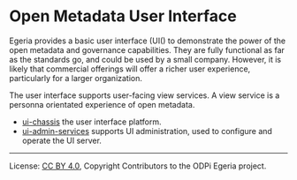 <!-- SPDX-License-Identifier: CC-BY-4.0 -->
<!-- Copyright Contributors to the ODPi Egeria project. -->
 
# Open Metadata User Interface

Egeria provides a basic user interface (UI() to demonstrate the power of the open
metadata and governance capabilities.  They are fully functional as
far as the standards go, and could be used by a small company.  However,
it is likely that commercial offerings will offer a richer user experience,
particularly for a larger organization.

The user interface supports user-facing view services. A view service is a personna orientated
experience of open metadata.


* [ui-chassis](ui-chassis) the user interface platform.
* [ui-admin-services](ui-admin-services) supports UI administration, used to configure and operate the UI server.

----
License: [CC BY 4.0](https://creativecommons.org/licenses/by/4.0/),
Copyright Contributors to the ODPi Egeria project.